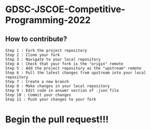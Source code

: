 # GDSC-JSCOE-Competitive-Programming-2022

## How to contribute?
    
    Step 1 : Fork the project repository
    Step 2 : Clone your fork
    Step 3 : Navigate to your local repository
    Step 4 : Check that your fork is the "origin" remote
    Step 5 : Add the project repository as the "upstream" remote
    Step 6 : Pull the latest changes from upstream into your local repository
    Step 7 : Create a new branch
    Step 8 : Make changes in your local repository
    Step 9 : Edit code in answer section of .json file
    Step 10 : Commit your changes
    Step 11 : Push your changes to your fork


#                 Begin the pull request!!!
